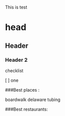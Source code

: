 This is test 

# head

## Header


### Header 2

checklist

[ ]  one 

###Best places :

boardwalk
delaware tubing





###Best restaurants:





